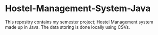 # Hostel-Management-System-Java
This repositry contains my semester project; Hostel Management system made up in Java. The data storing is done locally using CSVs.
